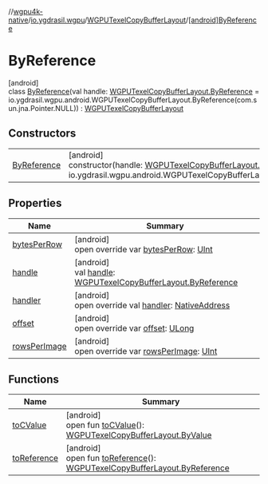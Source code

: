 //[wgpu4k-native](../../../../index.md)/[io.ygdrasil.wgpu](../../index.md)/[WGPUTexelCopyBufferLayout](../index.md)/[[android]ByReference](index.md)

# ByReference

[android]\
class [ByReference](index.md)(val handle: [WGPUTexelCopyBufferLayout.ByReference](../../../io.ygdrasil.wgpu.android/-w-g-p-u-texel-copy-buffer-layout/-by-reference/index.md) = io.ygdrasil.wgpu.android.WGPUTexelCopyBufferLayout.ByReference(com.sun.jna.Pointer.NULL)) : [WGPUTexelCopyBufferLayout](../index.md)

## Constructors

| | |
|---|---|
| [ByReference](-by-reference.md) | [android]<br>constructor(handle: [WGPUTexelCopyBufferLayout.ByReference](../../../io.ygdrasil.wgpu.android/-w-g-p-u-texel-copy-buffer-layout/-by-reference/index.md) = io.ygdrasil.wgpu.android.WGPUTexelCopyBufferLayout.ByReference(com.sun.jna.Pointer.NULL)) |

## Properties

| Name | Summary |
|---|---|
| [bytesPerRow](bytes-per-row.md) | [android]<br>open override var [bytesPerRow](bytes-per-row.md): [UInt](https://kotlinlang.org/api/core/kotlin-stdlib/kotlin/-u-int/index.html) |
| [handle](handle.md) | [android]<br>val [handle](handle.md): [WGPUTexelCopyBufferLayout.ByReference](../../../io.ygdrasil.wgpu.android/-w-g-p-u-texel-copy-buffer-layout/-by-reference/index.md) |
| [handler](handler.md) | [android]<br>open override val [handler](handler.md): [NativeAddress](../../../ffi/-native-address/index.md) |
| [offset](offset.md) | [android]<br>open override var [offset](offset.md): [ULong](https://kotlinlang.org/api/core/kotlin-stdlib/kotlin/-u-long/index.html) |
| [rowsPerImage](rows-per-image.md) | [android]<br>open override var [rowsPerImage](rows-per-image.md): [UInt](https://kotlinlang.org/api/core/kotlin-stdlib/kotlin/-u-int/index.html) |

## Functions

| Name | Summary |
|---|---|
| [toCValue](../[android]to-c-value.md) | [android]<br>open fun [toCValue](../[android]to-c-value.md)(): [WGPUTexelCopyBufferLayout.ByValue](../../../io.ygdrasil.wgpu.android/-w-g-p-u-texel-copy-buffer-layout/-by-value/index.md) |
| [toReference](../to-reference.md) | [android]<br>open fun [toReference](../to-reference.md)(): [WGPUTexelCopyBufferLayout.ByReference](../../../io.ygdrasil.wgpu.android/-w-g-p-u-texel-copy-buffer-layout/-by-reference/index.md) |